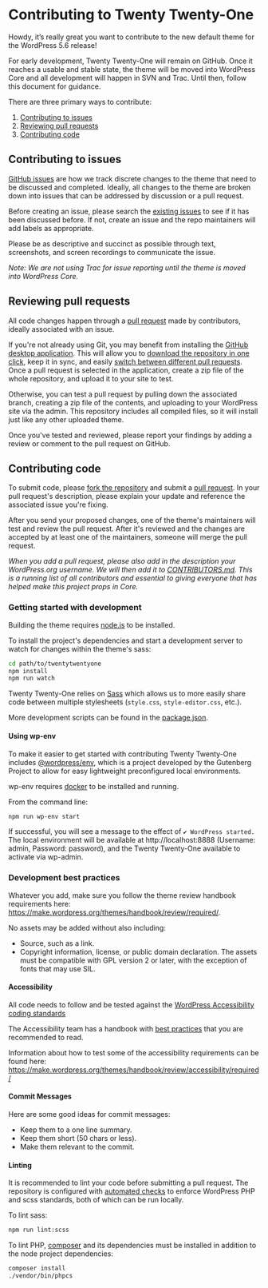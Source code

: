# Contributing to Twenty Twenty-One

Howdy, it’s really great you want to contribute to the new default theme for the WordPress 5.6 release! 

For early development, Twenty Twenty-One will remain on GitHub. Once it reaches a usable and stable state, the theme will be moved into WordPress Core and all development will happen in SVN and Trac. Until then, follow this document for guidance.

There are three primary ways to contribute:

1. [Contributing to issues](#contributing-to-issues)
2. [Reviewing pull requests](#reviewing-pull-requests)
3. [Contributing code](#contributing-code)

## Contributing to issues 

[GitHub issues](https://github.com/WordPress/twentytwentyone/issues) are how we track discrete changes to the theme that need to be discussed and completed. Ideally, all changes to the theme are broken down into issues that can be addressed by discussion or a pull request.

Before creating an issue, please search the [existing issues](https://github.com/WordPress/twentytwentyone/issues) to see if it has been discussed before. If not, create an issue and the repo maintainers will add labels as appropriate. 

Please be as descriptive and succinct as possible through text, screenshots, and screen recordings to communicate the issue.

_Note: We are not using Trac for issue reporting until the theme is moved into WordPress Core._


## Reviewing pull requests

All code changes happen through a [pull request](https://help.github.com/articles/creating-a-pull-request/) made by contributors, ideally associated with an issue.

If you're not already using Git, you may benefit from installing the [GitHub desktop application](https://desktop.github.com). This will allow you to [download the repository in  one click](https://help.github.com/desktop/guides/contributing-to-projects/cloning-a-repository-from-github-to-github-desktop/), keep it in sync, and easily [switch between different pull requests](https://help.github.com/desktop/guides/contributing-to-projects/accessing-a-pull-request-locally/). Once a pull request is selected in the application, create a zip file of the whole repository, and upload it to your site to test.

Otherwise, you can test a pull request by pulling down the associated branch, creating a zip file of the contents, and uploading to your WordPress site via the admin. This repository includes all compiled files, so it will install just like any other uploaded theme.

Once you've tested and reviewed, please report your findings by adding a review or comment to the pull request on GitHub.

## Contributing code

To submit code, please [fork the repository](https://help.github.com/articles/fork-a-repo/) and submit a [pull request](https://help.github.com/articles/creating-a-pull-request/). In your pull request's description, please explain your update and reference the associated issue you're fixing.

After you send your proposed changes, one of the theme's maintainers will test and review the pull request. After it's reviewed and the changes are accepted by at least one of the maintainers, someone will merge the pull request. 

_When you add a pull request, please also add in the description your WordPress.org username. We will then add it to [CONTRIBUTORS.md](/CONTRIBUTORS.md). This is a running list of all contributors and essential to giving everyone that has helped make this project props in Core._

### Getting started with development

Building the theme requires [node.js](https://nodejs.org/en/) to be installed. 

To install the project's dependencies and start a development server to watch for changes within the theme's sass: 

```sh
cd path/to/twentytwentyone
npm install
npm run watch
```

Twenty Twenty-One relies on [Sass](https://sass-lang.com/guide) which allows us to more easily share code between multiple stylesheets (`style.css`, `style-editor.css`, etc.).

More development scripts can be found in the [package.json](/package.json).

#### Using wp-env

To make it easier to get started with contributing Twenty Twenty-One includes [@wordpress/env](https://developer.wordpress.org/block-editor/packages/packages-env/), which is a project developed by the Gutenberg Project to allow for easy lightweight preconfigured local environments. 

wp-env requires [docker](https://docs.docker.com/get-docker/) to be installed and running. 

From the command line:

```sh
npm run wp-env start
```

If successful, you will see a message to the effect of `✔ WordPress started.` The local environment will be available at http://localhost:8888 (Username: admin, Password: password), and the Twenty Twenty-One available to activate via wp-admin. 

### Development best practices

Whatever you add, make sure you follow the theme review handbook requirements here: https://make.wordpress.org/themes/handbook/review/required/.

No assets may be added without also including:
- Source, such as a link.
- Copyright information, license, or public domain declaration.
The assets must be compatible with GPL version 2 or later, with the exception of fonts that may use SIL.

#### Accessibility

All code needs to follow and be tested against the [WordPress Accessibility coding standards](https://developer.wordpress.org/coding-standards/wordpress-coding-standards/accessibility/)

The Accessibility team has a handbook with [best practices](https://make.wordpress.org/accessibility/handbook/markup/) that you are recommended to read.

Information about how to test some of the accessibility requirements can be found here: https://make.wordpress.org/themes/handbook/review/accessibility/required/

#### Commit Messages

Here are some good ideas for commit messages:

- Keep them to a one line summary.
- Keep them short (50 chars or less).
- Make them relevant to the commit.

#### Linting

It is recommended to lint your code before submitting a pull request. The repository is configured with [automated checks](https://github.com/WordPress/twentytwentyone/actions) to enforce WordPress PHP and scss standards, both of which can be run locally. 

To lint sass:

```sh
npm run lint:scss
```

To lint PHP, [composer](https://getcomposer.org/download/) and its dependencies must be installed in addition to the node project dependencies:

```sh
composer install
./vendor/bin/phpcs
```
